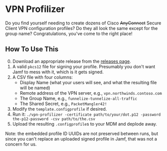 # VPN Profilizer

Do you find yourself needing to create dozens of Cisco ~~AnyConnect~~ Secure Client VPN configuration profiles? Do they all look the same except for the group name? Congratulations, you've come to the right place!

## How To Use This

0. Download an appropriate release from the [releases page](releases/latest).
1. A valid `pkcs12` file for signing your profile. Presumably you don't want Jamf to mess with it, which is it gets signed.
2. A CSV file with four columns:
   * Display Name (what your users will see, and what the resulting file will be named)
   * Remote address of the VPN server, e.g., `vpn.northwinds.contoso.com`
   * The Group Name, e.g., `funnelize-tunnelize-all-traffic`
   * The Shared Secret, e.g., `PacketMangler42!`
3. Modify the `template.configprofile` if desired.
4. Run it: `./vpn-profilizer -certificate path/to/your/dot.p12 -password the-p12-password -csv path/to/the.csv`
5. Upload the resulting `.configprofile`s to your MDM and deplode away.

Note: the embedded profile ID UUIDs are not preserved between runs, but since you can't replace an uploaded signed profile in Jamf, that was not a concern for us.
